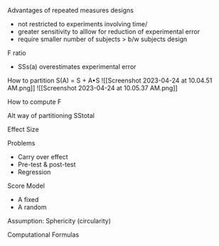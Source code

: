 ---
---

Advantages of repeated measures designs
- not restricted to experiments involving time/
- greater sensitivity to alllow for reduction of experimental error
- require smaller number of subjects > b/w subjects design


F ratio
- SSs(a) overestimates experimental error


How to partition S(A) = S + A•S
	![[Screenshot 2023-04-24 at 10.04.51 AM.png]]
	![[Screenshot 2023-04-24 at 10.05.37 AM.png]]

How to compute F


Alt way of partitioning SStotal



Effect Size

Problems
- Carry over effect
- Pre-test & post-test
- Regression

Score Model 
- A fixed
- A random

Assumption: Sphericity (circularity)

Computational Formulas